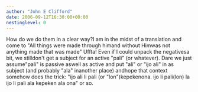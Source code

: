 ```yaml
---
author: "John E Clifford"
date: 2006-09-12T16:30:00+00:00
nestinglevel: 0
---
```

How do we do them in a clear way?I am in the midst of a translation and come to "All things were made through himand without Himwas not anything made that was made" Uffta! Even if I could unpack the negativesa bit, we stilldon't get a subject for an active "pali" (or whatever). Dare we just assume"pali" is passive aswell as active and put "ali" or "ijo ali" in as subject (and probably "ala" inanother place) andhope that context somehow does the trick: "ijo ali li pali (or "lon")kepekenona. ijo li pali(lon) la ijo li pali ala kepeken ala ona" or so.